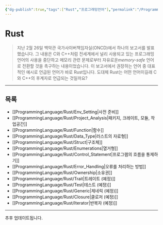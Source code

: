 ```yaml
---
{"dg-publish":true,"tags":["Rust","프로그래밍언어"],"permalink":"/ProgrammingLanguage/Rust/Home/","dgPassFrontmatter":true,"created":"2024-08-01T01:32:10.000+09:00","updated":"2024-08-14T17:26:13.153+09:00"}
---
```




# Rust

> 지난 2월 26일 백악관 국가사이버책임자실(ONCD)에서 하나의 보고서를 발표했습니다. 그 내용은 C와 C++처럼 전세계에서 널리 사용되고 있는 프로그래밍 언어의 사용을 중단하고 메모리 관련 문제로부터 자유로운*memory-safe* 언어로 전환할 것을 촉구하는 내용이었습니다. 이 보고서에서 권장하는 언어 중 대표적인 예시로 언급된 언어가 바로 Rust입니다. 도대체 Rust는 어떤 언어이길래 C와 C++의 후계자로 언급되는 것일까요?

---

## 목록

+ [[ProgrammingLanguage/Rust/Env_Setting\|사전 준비]]
+ [[ProgrammingLanguage/Rust/Project_Analysis\|패키지, 크레이트, 모듈, 작업공간]]
+ [[ProgrammingLanguage/Rust/Function\|함수]]
+ [[ProgrammingLanguage/Rust/Data_Type\|러스트의 자료형]]
+ [[ProgrammingLanguage/Rust/Struct\|구조체]]
+ [[ProgrammingLanguage/Rust/Enumerations\|열거형]]
+ [[ProgrammingLanguage/Rust/Control_Statement\|프로그램의 흐름을 통제하기]]
+ [[ProgrammingLanguage/Rust/Error_Handling\|오류를 처리하는 방법]]
+ [[ProgrammingLanguage/Rust/Ownership\|소유권]]
+ [[ProgrammingLanguage/Rust/Trait\|트레이트 (예정)]]
+ [[ProgrammingLanguage/Rust/Test\|테스트 (예정)]]
+ [[ProgrammingLanguage/Rust/Generic\|제네릭 (예정)]]
+ [[ProgrammingLanguage/Rust/Closure\|클로저 (예정)]]
+ [[ProgrammingLanguage/Rust/Iterator\|반복자 (예정)]]
---

추후 업데이트됩니다.